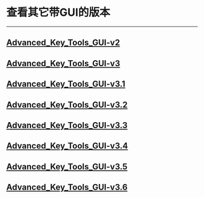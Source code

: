 # 查看其它带GUI的版本
________________________
## [Advanced_Key_Tools_GUI-v2](./Advanced_Key_Tools_GUI-v2.md)

## [Advanced_Key_Tools_GUI-v3](./Advanced_Key_Tools_GUI-v3.md)

## [Advanced_Key_Tools_GUI-v3.1](./Advanced_Key_Tools_GUI-v3.1.md)

## [Advanced_Key_Tools_GUI-v3.2](./Advanced_Key_Tools_GUI-v3.2.md)

## [Advanced_Key_Tools_GUI-v3.3](./Advanced_Key_Tools_GUI-v3.3.md)

## [Advanced_Key_Tools_GUI-v3.4](./Advanced_Key_Tools_GUI-v3.4.md)

## [Advanced_Key_Tools_GUI-v3.5](./Advanced_Key_Tools_GUI-v3.5.md)

## [Advanced_Key_Tools_GUI-v3.6](./Advanced_Key_Tools_GUI-v3.6.md)

